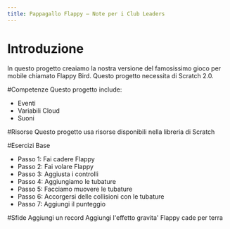 ```yaml
---
title: Pappagallo Flappy — Note per i Club Leaders                  
---
```


# Introduzione
In questo progetto creaiamo la nostra versione del famosissimo gioco per mobile chiamato Flappy Bird. Questo progetto necessita di Scratch 2.0.

#Competenze
Questo progetto include:

* Eventi
* Variabili Cloud
* Suoni


#Risorse
Questo progetto usa risorse disponibili nella libreria di Scratch


#Esercizi Base

* Passo 1: Fai cadere Flappy
* Passo 2: Fai volare Flappy
* Passo 3: Aggiusta i controlli
* Passo 4: Aggiungiamo le tubature
* Passo 5: Facciamo muovere le tubature
* Passo 6: Accorgersi delle collisioni con le tubature 
* Passo 7: Aggiungi il punteggio 

#Sfide
Aggiungi un record
Aggiungi l'effetto gravita'
Flappy cade per terra